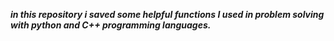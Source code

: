 
***in this repository i saved some helpful functions I used in problem solving with python and C++ programming languages.***


